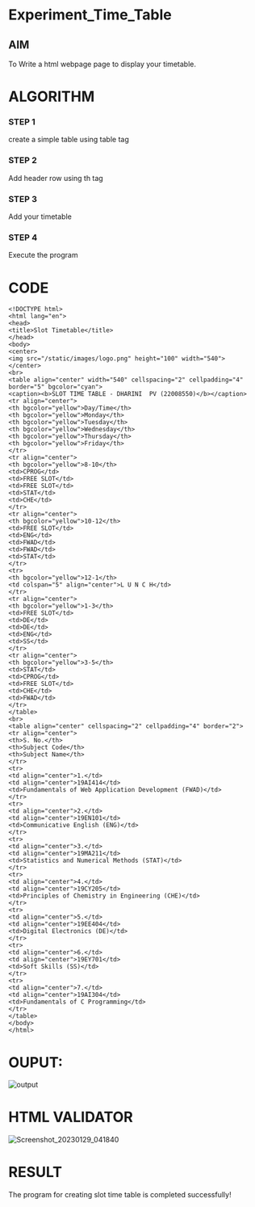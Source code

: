 # Experiment_Time_Table

## AIM
To Write a html webpage page to display your timetable.

# ALGORITHM
### STEP 1
create a simple table using table tag

### STEP 2
Add header row using th tag

### STEP 3
Add your timetable

### STEP 4
Execute the program

# CODE
```
<!DOCTYPE html>
<html lang="en">
<head>
<title>Slot Timetable</title>
</head>
<body>
<center>
<img src="/static/images/logo.png" height="100" width="540">
</center>
<br>
<table align="center" width="540" cellspacing="2" cellpadding="4" border="5" bgcolor="cyan">
<caption><b>SLOT TIME TABLE - DHARINI  PV (22008550)</b></caption>
<tr align="center">
<th bgcolor="yellow">Day/Time</th>
<th bgcolor="yellow">Monday</th>
<th bgcolor="yellow">Tuesday</th>
<th bgcolor="yellow">Wednesday</th>
<th bgcolor="yellow">Thursday</th>
<th bgcolor="yellow">Friday</th>
</tr>
<tr align="center">
<th bgcolor="yellow">8-10</th>
<td>CPROG</td>
<td>FREE SLOT</td>
<td>FREE SLOT</td>
<td>STAT</td>
<td>CHE</td>
</tr>
<tr align="center">
<th bgcolor="yellow">10-12</th>
<td>FREE SLOT</td>
<td>ENG</td>
<td>FWAD</td>
<td>FWAD</td>
<td>STAT</td>
</tr>
<tr>
<th bgcolor="yellow">12-1</th>
<td colspan="5" align="center">L U N C H</td>
</tr>
<tr align="center">
<th bgcolor="yellow">1-3</th>
<td>FREE SLOT</td>
<td>DE</td>
<td>DE</td>
<td>ENG</td>
<td>SS</td>
</tr>
<tr align="center">
<th bgcolor="yellow">3-5</th>
<td>STAT</td>
<td>CPROG</td>
<td>FREE SLOT</td>
<td>CHE</td>
<td>FWAD</td>
</tr>
</table>
<br>
<table align="center" cellspacing="2" cellpadding="4" border="2">
<tr align="center">
<th>S. No.</th>
<th>Subject Code</th>
<th>Subject Name</th>
</tr>
<tr>
<td align="center">1.</td>
<td align="center">19AI414</td>
<td>Fundamentals of Web Application Development (FWAD)</td>
</tr>
<tr>
<td align="center">2.</td>
<td align="center">19EN101</td>
<td>Communicative English (ENG)</td>
</tr>
<tr>
<td align="center">3.</td>
<td align="center">19MA211</td>
<td>Statistics and Numerical Methods (STAT)</td>
</tr>
<tr>
<td align="center">4.</td>
<td align="center">19CY205</td>
<td>Principles of Chemistry in Engineering (CHE)</td>
</tr>
<tr>
<td align="center">5.</td>
<td align="center">19EE404</td>
<td>Digital Electronics (DE)</td>
</tr>
<tr>
<td align="center">6.</td>
<td align="center">19EY701</td>
<td>Soft Skills (SS)</td>
</tr>
<tr>
<td align="center">7.</td>
<td align="center">19AI304</td>
<td>Fundamentals of C Programming</td>
</tr>
</table>
</body>
</html>
```

# OUPUT:

![output](https://user-images.githubusercontent.com/119400845/215321157-2c4dcfb2-b0ca-49f8-9d2c-f5dda4e602ec.png)

# HTML VALIDATOR

![Screenshot_20230129_041840](https://user-images.githubusercontent.com/119400845/215321202-b50f2370-07d0-47c2-b33d-bd03dd084406.png)

# RESULT
The program for creating slot time table is completed successfully!
